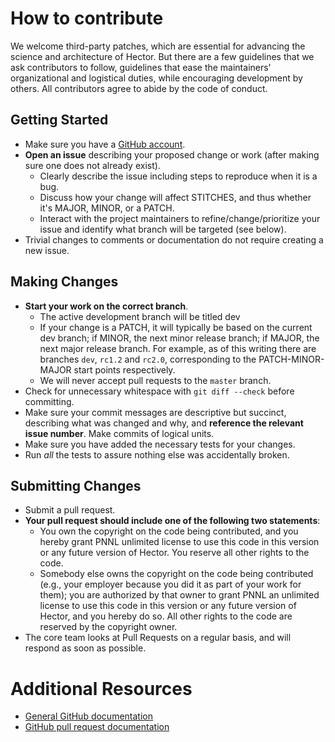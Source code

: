 # How to contribute

We welcome third-party patches, which are essential for advancing the science and architecture of Hector. 
But there are a few guidelines that we ask contributors to follow, guidelines that ease the maintainers' organizational and logistical duties, while encouraging development by others. All contributors agree to abide by the code of conduct. 

## Getting Started

* Make sure you have a [GitHub account](https://github.com/signup/free).
* **Open an issue** describing your proposed change or work (after making sure one does not already exist).
  * Clearly describe the issue including steps to reproduce when it is a bug.
  * Discuss how your change will affect STITCHES, and thus whether it's MAJOR, MINOR, or a PATCH.
  * Interact with the project maintainers to refine/change/prioritize your issue and identify what branch will be targeted (see below).
* Trivial changes to comments or documentation do not require creating a new issue.

## Making Changes

* **Start your work on the correct branch**.
  * The active development branch will be titled dev
  * If your change is a PATCH, it will typically be based on the current dev branch; if MINOR, the next minor release branch; if MAJOR, the next major release branch. For example, as of this writing there are branches `dev`, `rc1.2` and `rc2.0`, corresponding to the PATCH-MINOR-MAJOR start points respectively.
  * We will never accept pull requests to the `master` branch.
* Check for unnecessary whitespace with `git diff --check` before committing.
* Make sure your commit messages are descriptive but succinct, describing what was changed and why, and **reference the relevant issue number**. Make commits of logical units.
* Make sure you have added the necessary tests for your changes.
* Run _all_ the tests to assure nothing else was accidentally broken.

## Submitting Changes

* Submit a pull request.
* **Your pull request should include one of the following two statements**:
   * You own the copyright on the code being contributed, and you hereby grant PNNL unlimited license to use this code in this version or any future version of Hector. You reserve all other rights to the code.
   * Somebody else owns the copyright on the code being contributed (e.g., your employer because you did it as part of your work for them); you are authorized by that owner to grant PNNL an unlimited license to use this code in this version or any future version of Hector, and you hereby do so. All other rights to the code are reserved by the copyright owner.
* The core team looks at Pull Requests on a regular basis, and will respond as soon as possible.


# Additional Resources

* [General GitHub documentation](http://help.github.com/)
* [GitHub pull request documentation](http://help.github.com/send-pull-requests/)
